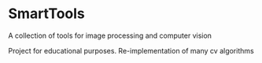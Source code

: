 # SmartTools

A collection of tools for image processing and computer vision

Project for educational purposes. Re-implementation of many cv algorithms
